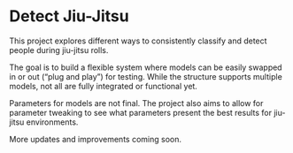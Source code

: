 # Detect Jiu-Jitsu

This project explores different ways to consistently classify and detect people during jiu-jitsu rolls.

The goal is to build a flexible system where models can be easily swapped in or out (“plug and play”) for testing. While the structure supports multiple models, not all are fully integrated or functional yet.

Parameters for models are not final. The project also aims to allow for parameter tweaking to see what parameters present the best results for jiu-jitsu environments.

More updates and improvements coming soon.
